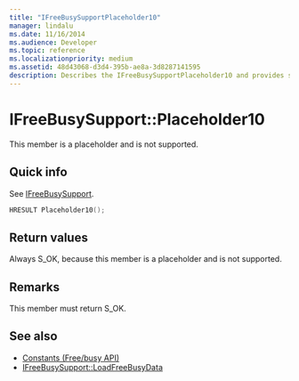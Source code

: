 ```yaml
---
title: "IFreeBusySupportPlaceholder10"
manager: lindalu
ms.date: 11/16/2014
ms.audience: Developer
ms.topic: reference
ms.localizationpriority: medium
ms.assetid: 48d43068-d3d4-395b-ae8a-3d8287141595
description: Describes the IFreeBusySupportPlaceholder10 and provides syntax, return value, and additional remarks. This member is a placeholder and is not supported.
---
```


# IFreeBusySupport::Placeholder10

This member is a placeholder and is not supported.
  
## Quick info

See [IFreeBusySupport](ifreebusysupport.md).
  
```cpp
HRESULT Placeholder10();
```

## Return values

Always S_OK, because this member is a placeholder and is not supported.
  
## Remarks

This member must return S_OK.
  
## See also

- [Constants (Free/busy API)](constants-free-busy-api.md)
- [IFreeBusySupport::LoadFreeBusyData](ifreebusysupport-loadfreebusydata.md)

